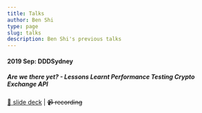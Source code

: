 ```yaml
---
title: Talks
author: Ben Shi
type: page
slug: talks
description: Ben Shi's previous talks
---
```


#### 2019 Sep: DDDSydney
##### Are we there yet? - Lessons Learnt Performance Testing Crypto Exchange API
[📇 slide deck](https://dddsydney2019.hbish.com/#slide=1) | ~~📹 recording~~

